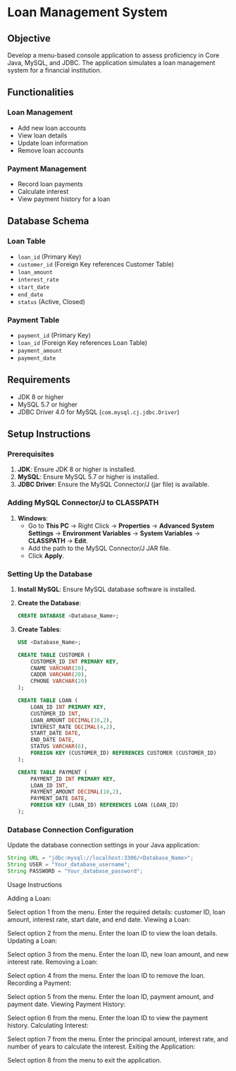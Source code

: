 # Loan Management System

## Objective

Develop a menu-based console application to assess proficiency in Core Java, MySQL, and JDBC. The application simulates a loan management system for a financial institution.

## Functionalities

### Loan Management
- Add new loan accounts
- View loan details
- Update loan information
- Remove loan accounts

### Payment Management
- Record loan payments
- Calculate interest
- View payment history for a loan

## Database Schema

### Loan Table
- `loan_id` (Primary Key)
- `customer_id` (Foreign Key references Customer Table)
- `loan_amount`
- `interest_rate`
- `start_date`
- `end_date`
- `status` (Active, Closed)

### Payment Table
- `payment_id` (Primary Key)
- `loan_id` (Foreign Key references Loan Table)
- `payment_amount`
- `payment_date`

## Requirements

- JDK 8 or higher
- MySQL 5.7 or higher
- JDBC Driver 4.0 for MySQL (`com.mysql.cj.jdbc.Driver`)

## Setup Instructions

### Prerequisites

1. **JDK**: Ensure JDK 8 or higher is installed.
2. **MySQL**: Ensure MySQL 5.7 or higher is installed.
3. **JDBC Driver**: Ensure the MySQL Connector/J (jar file) is available.

### Adding MySQL Connector/J to CLASSPATH

1. **Windows**:
    - Go to **This PC** -> Right Click -> **Properties** -> **Advanced System Settings** -> **Environment Variables** -> **System Variables** -> **CLASSPATH** -> **Edit**.
    - Add the path to the MySQL Connector/J JAR file.
    - Click **Apply**.

### Setting Up the Database

1. **Install MySQL**: Ensure MySQL database software is installed.
2. **Create the Database**:
    ```sql
    CREATE DATABASE <Database_Name>;
    ```

3. **Create Tables**:
    ```sql
    USE <Database_Name>;

    CREATE TABLE CUSTOMER (
        CUSTOMER_ID INT PRIMARY KEY,
        CNAME VARCHAR(20),
        CADDR VARCHAR(20),
        CPHONE VARCHAR(20)
    );

    CREATE TABLE LOAN (
        LOAN_ID INT PRIMARY KEY,
        CUSTOMER_ID INT,
        LOAN_AMOUNT DECIMAL(10,2),
        INTEREST_RATE DECIMAL(4,2),
        START_DATE DATE,
        END_DATE DATE,
        STATUS VARCHAR(6),
        FOREIGN KEY (CUSTOMER_ID) REFERENCES CUSTOMER (CUSTOMER_ID)
    );

    CREATE TABLE PAYMENT (
        PAYMENT_ID INT PRIMARY KEY,
        LOAN_ID INT,
        PAYMENT_AMOUNT DECIMAL(10,2),
        PAYMENT_DATE DATE,
        FOREIGN KEY (LOAN_ID) REFERENCES LOAN (LOAN_ID)
    );
    ```

### Database Connection Configuration

Update the database connection settings in your Java application:
```java
String URL = "jdbc:mysql://localhost:3306/<Database_Name>";
String USER = "Your_database_username";
String PASSWORD = "Your_database_password";
```
Usage Instructions 

Adding a Loan:

Select option 1 from the menu.
Enter the required details: customer ID, loan amount, interest rate, start date, and end date.
Viewing a Loan:

Select option 2 from the menu.
Enter the loan ID to view the loan details.
Updating a Loan:

Select option 3 from the menu.
Enter the loan ID, new loan amount, and new interest rate.
Removing a Loan:

Select option 4 from the menu.
Enter the loan ID to remove the loan.
Recording a Payment:

Select option 5 from the menu.
Enter the loan ID, payment amount, and payment date.
Viewing Payment History:

Select option 6 from the menu.
Enter the loan ID to view the payment history.
Calculating Interest:

Select option 7 from the menu.
Enter the principal amount, interest rate, and number of years to calculate the interest.
Exiting the Application:

Select option 8 from the menu to exit the application.
